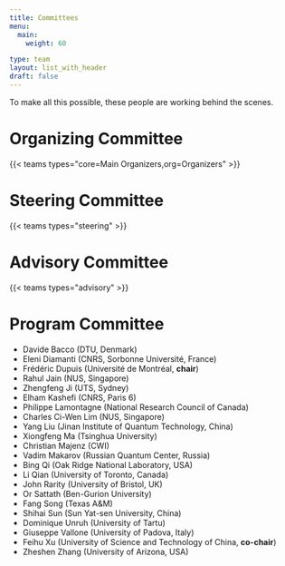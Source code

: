 ```yaml
---
title: Committees
menu:
  main:
    weight: 60

type: team
layout: list_with_header
draft: false
---
```



To make all this possible, these people are working behind the scenes.


# Organizing Committee

{{< teams types="core=Main Organizers,org=Organizers" >}}

# Steering Committee

{{< teams types="steering" >}}


# Advisory  Committee

{{< teams types="advisory" >}}


# Program Committee

- Davide Bacco (DTU, Denmark)
- Eleni Diamanti (CNRS, Sorbonne Université, France)
- Frédéric Dupuis (Université de Montréal, __chair__)
- Rahul Jain (NUS, Singapore)
- Zhengfeng Ji (UTS, Sydney)
- Elham Kashefi (CNRS, Paris 6)
- Philippe Lamontagne (National Research Council of Canada)
- Charles Ci-Wen Lim (NUS, Singapore)
- Yang Liu (Jinan Institute of Quantum Technology, China)
- Xiongfeng Ma (Tsinghua University)
- Christian Majenz (CWI)
- Vadim Makarov (Russian Quantum Center, Russia)
- Bing Qi (Oak Ridge National Laboratory, USA)
- Li Qian (University of Toronto, Canada)
- John Rarity (University of Bristol, UK)
- Or Sattath (Ben-Gurion University)
- Fang Song (Texas A&M)
- Shihai Sun (Sun Yat-sen University, China)
- Dominique Unruh (University of Tartu)
- Giuseppe Vallone (University of Padova, Italy)
- Feihu Xu (University of Science and Technology of China, __co-chair__)
- Zheshen Zhang (University of Arizona, USA)


<!-- <section class="members">
  <ul>
    <li>Frédéric Dupuis (chair)</li>
    <li>Feihu Xu (co-chair)</li>
  </ul>
</section> -->


<!--
{{% partners categories="communautes,media" %}}
# Partners
{{% /partners %}}
-->
